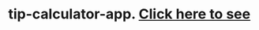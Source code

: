 # tip-calculator-app. [Click here to see](https://frontend-mentor-challenge-tip-calculator-app.vercel.app/)
